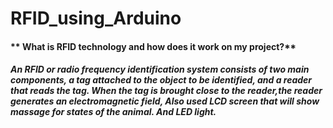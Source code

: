 # RFID_using_Arduino
#### ** What is RFID technology and how does it work on my project?**
##### An RFID or radio frequency identification system consists of two main components, a tag attached to the object to be identified, and a reader that reads the tag. When the tag is brought close to the reader,the reader generates an electromagnetic field, Also used LCD screen that will show massage  for states of the animal. And LED light. 


